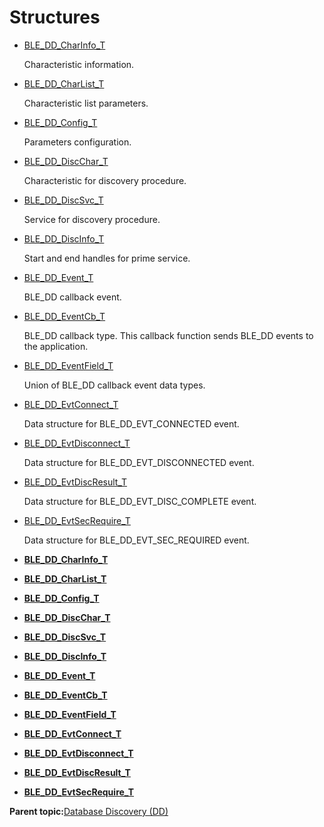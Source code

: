 # Structures

-   [BLE\_DD\_CharInfo\_T](GUID-967090E1-20FE-4251-A2CE-5B8ED5C50C6E.md)

    Characteristic information.

-   [BLE\_DD\_CharList\_T](GUID-D78BE070-5B4E-4CCC-9632-2EFCEA6703F6.md)

    Characteristic list parameters.

-   [BLE\_DD\_Config\_T](GUID-EDA4A5F4-7295-4171-B84F-6806D22A050A.md)

    Parameters configuration.

-   [BLE\_DD\_DiscChar\_T](GUID-5BBF740E-F06C-4FB9-AB65-6F44C4BEFC2B.md)

    Characteristic for discovery procedure.

-   [BLE\_DD\_DiscSvc\_T](GUID-A9156C84-B10C-4C95-90C0-92B552BF2C14.md)

    Service for discovery procedure.

-   [BLE\_DD\_DiscInfo\_T](GUID-24AB2D73-94C1-4E18-A7CF-7A11FC28CA23.md)

    Start and end handles for prime service.

-   [BLE\_DD\_Event\_T](GUID-ABBABB3D-0FFB-4E52-A1A5-12F0C12F8191.md)

    BLE\_DD callback event.

-   [BLE\_DD\_EventCb\_T](GUID-E4A4DBC6-91C0-4AD0-9489-99E0315F0290.md)

    BLE\_DD callback type. This callback function sends BLE\_DD events to the application.

-   [BLE\_DD\_EventField\_T](GUID-00597234-2A93-4E80-B8B3-FA89290688A9.md)

    Union of BLE\_DD callback event data types.

-   [BLE\_DD\_EvtConnect\_T](GUID-5B05105A-C1BE-4F55-A3BE-A9B27337297B.md)

    Data structure for BLE\_DD\_EVT\_CONNECTED event.

-   [BLE\_DD\_EvtDisconnect\_T](GUID-9D03BA4D-C18A-409F-8084-1568A4F82D8D.md)

    Data structure for BLE\_DD\_EVT\_DISCONNECTED event.

-   [BLE\_DD\_EvtDiscResult\_T](GUID-6321B18E-F243-4D13-AB67-578F5928793F.md)

    Data structure for BLE\_DD\_EVT\_DISC\_COMPLETE event.

-   [BLE\_DD\_EvtSecRequire\_T](GUID-9A2B2A80-1F4A-4DF6-AFB5-153ACD7632DC.md)

    Data structure for BLE\_DD\_EVT\_SEC\_REQUIRED event.


-   **[BLE\_DD\_CharInfo\_T](GUID-967090E1-20FE-4251-A2CE-5B8ED5C50C6E.md)**  

-   **[BLE\_DD\_CharList\_T](GUID-D78BE070-5B4E-4CCC-9632-2EFCEA6703F6.md)**  

-   **[BLE\_DD\_Config\_T](GUID-EDA4A5F4-7295-4171-B84F-6806D22A050A.md)**  

-   **[BLE\_DD\_DiscChar\_T](GUID-5BBF740E-F06C-4FB9-AB65-6F44C4BEFC2B.md)**  

-   **[BLE\_DD\_DiscSvc\_T](GUID-A9156C84-B10C-4C95-90C0-92B552BF2C14.md)**  

-   **[BLE\_DD\_DiscInfo\_T](GUID-24AB2D73-94C1-4E18-A7CF-7A11FC28CA23.md)**  

-   **[BLE\_DD\_Event\_T](GUID-ABBABB3D-0FFB-4E52-A1A5-12F0C12F8191.md)**  

-   **[BLE\_DD\_EventCb\_T](GUID-E4A4DBC6-91C0-4AD0-9489-99E0315F0290.md)**  

-   **[BLE\_DD\_EventField\_T](GUID-00597234-2A93-4E80-B8B3-FA89290688A9.md)**  

-   **[BLE\_DD\_EvtConnect\_T](GUID-5B05105A-C1BE-4F55-A3BE-A9B27337297B.md)**  

-   **[BLE\_DD\_EvtDisconnect\_T](GUID-9D03BA4D-C18A-409F-8084-1568A4F82D8D.md)**  

-   **[BLE\_DD\_EvtDiscResult\_T](GUID-6321B18E-F243-4D13-AB67-578F5928793F.md)**  

-   **[BLE\_DD\_EvtSecRequire\_T](GUID-9A2B2A80-1F4A-4DF6-AFB5-153ACD7632DC.md)**  


**Parent topic:**[Database Discovery \(DD\)](GUID-7228414F-260A-4A2D-A1A2-3BE5372EED98.md)

